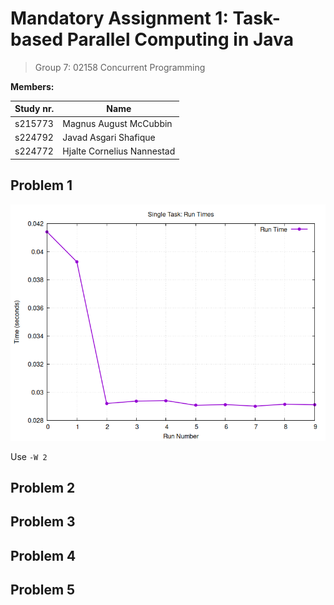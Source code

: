 # Mandatory Assignment 1: Task-based Parallel Computing in Java

> Group 7:
> 02158 Concurrent Programming

**Members:**

| Study nr. | Name                       |
|-----------|----------------------------|
| s215773   | Magnus August McCubbin     |
| s224792   | Javad Asgari Shafique      | 
| s224772   | Hjalte Cornelius Nannestad |

## Problem 1

![](./images/chromesome-search-r-10.png)

Use `-W 2`

## Problem 2

## Problem 3

## Problem 4

## Problem 5